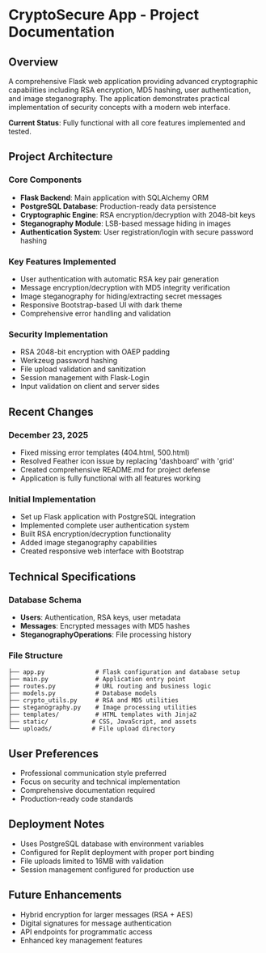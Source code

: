 # CryptoSecure App - Project Documentation

## Overview
A comprehensive Flask web application providing advanced cryptographic capabilities including RSA encryption, MD5 hashing, user authentication, and image steganography. The application demonstrates practical implementation of security concepts with a modern web interface.

**Current Status**: Fully functional with all core features implemented and tested.

## Project Architecture

### Core Components
- **Flask Backend**: Main application with SQLAlchemy ORM
- **PostgreSQL Database**: Production-ready data persistence
- **Cryptographic Engine**: RSA encryption/decryption with 2048-bit keys
- **Steganography Module**: LSB-based message hiding in images
- **Authentication System**: User registration/login with secure password hashing

### Key Features Implemented
- User authentication with automatic RSA key pair generation
- Message encryption/decryption with MD5 integrity verification
- Image steganography for hiding/extracting secret messages
- Responsive Bootstrap-based UI with dark theme
- Comprehensive error handling and validation

### Security Implementation
- RSA 2048-bit encryption with OAEP padding
- Werkzeug password hashing
- File upload validation and sanitization
- Session management with Flask-Login
- Input validation on client and server sides

## Recent Changes

### December 23, 2025
- Fixed missing error templates (404.html, 500.html)
- Resolved Feather icon issue by replacing 'dashboard' with 'grid'
- Created comprehensive README.md for project defense
- Application is fully functional with all features working

### Initial Implementation
- Set up Flask application with PostgreSQL integration
- Implemented complete user authentication system
- Built RSA encryption/decryption functionality
- Added image steganography capabilities
- Created responsive web interface with Bootstrap

## Technical Specifications

### Database Schema
- **Users**: Authentication, RSA keys, user metadata
- **Messages**: Encrypted messages with MD5 hashes
- **SteganographyOperations**: File processing history

### File Structure
```
├── app.py              # Flask configuration and database setup
├── main.py             # Application entry point
├── routes.py           # URL routing and business logic
├── models.py           # Database models
├── crypto_utils.py     # RSA and MD5 utilities
├── steganography.py    # Image processing utilities
├── templates/          # HTML templates with Jinja2
├── static/            # CSS, JavaScript, and assets
└── uploads/           # File upload directory
```

## User Preferences
- Professional communication style preferred
- Focus on security and technical implementation
- Comprehensive documentation required
- Production-ready code standards

## Deployment Notes
- Uses PostgreSQL database with environment variables
- Configured for Replit deployment with proper port binding
- File uploads limited to 16MB with validation
- Session management configured for production use

## Future Enhancements
- Hybrid encryption for larger messages (RSA + AES)
- Digital signatures for message authentication
- API endpoints for programmatic access
- Enhanced key management features